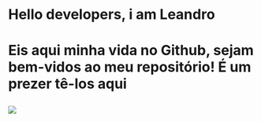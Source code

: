<h1>Hello developers, i am Leandro<h1>
<p>Eis aqui minha vida no Github, sejam bem-vidos ao meu repositório! É um prezer tê-los aqui</p>
<img src="https://img.shields.io/static/v1?label=react&message=framework&color=blue&style=for-the-badge&logo=REACT"/>